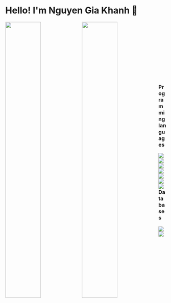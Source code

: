# Hello! I'm Nguyen Gia Khanh 👋
<p><img align = "left" width = 47% src = "https://github-readme-stats.vercel.app/api?username=gkn0672&show_icons=true&theme=dark"/>
<img align = "left" width = 47% src = "https://github-readme-stats.vercel.app/api/top-langs/?username=gkn0672&layout=compact&langs_count=8"/><p/>
<br><br><br><br><br><br><br><br><br><br>

### Programming languages
<!-- Python -->
<img align = "left" src = "https://img.shields.io/badge/python-3670A0?style=for-the-badge&logo=python&logoColor=ffdd54"/>
<!-- Java -->
<img align = "left" src = "https://img.shields.io/badge/java-%23ED8B00.svg?style=for-the-badge&logo=java&logoColor=white"/>
<!-- C++ -->
<img align = "left" src = "https://img.shields.io/badge/c++-%2300599C.svg?style=for-the-badge&logo=c%2B%2B&logoColor=white"/>
<!-- HTML -->
<img align = "left" src = "https://img.shields.io/badge/html5-%23E34F26.svg?style=for-the-badge&logo=html5&logoColor=white"/>
<!-- CSS -->
<img align = "left" src = "https://img.shields.io/badge/css3-%231572B6.svg?style=for-the-badge&logo=css3&logoColor=white"/>
<!-- JavaScript -->
<img align = "left" src = "https://img.shields.io/badge/javascript-%23323330.svg?style=for-the-badge&logo=javascript&logoColor=%23F7DF1E"/>
<!-- C -->
<img align = "left" src = "https://img.shields.io/badge/c-%2300599C.svg?style=for-the-badge&logo=c&logoColor=white"/>
<br>

### Databases
<!-- MySQL -->
<img align = "left" src = "https://img.shields.io/badge/mysql-%2300f.svg?style=for-the-badge&logo=mysql&logoColor=white"/>
<!-- MongoDB -->
<img align = "left" src = "https://img.shields.io/badge/MongoDB-%234ea94b.svg?style=for-the-badge&logo=mongodb&logoColor=white"/>
<br><br>






